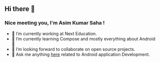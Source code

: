 ## Hi there 👋

### Nice meeting you, I'm Asim Kumar Saha !

- 🔭 I’m currently working at Next Education.
- 🌱 I’m currently learning Compose and mostly everything about Android 🤣
- 👯 I’m looking forward to collaborate on open source projects.
- 💬 Ask me anything [here](https://github.com/asimbrsah/asimbrsah/issues) related to Android application Development.
<!-- - 📫 How to reach me: [linkedin@asimbrsah](https://www.linkedin.com/in/asimbrsah/) or say 👋 on Email at [@asimbrsah](asimbrsah@gmail.com) -->
